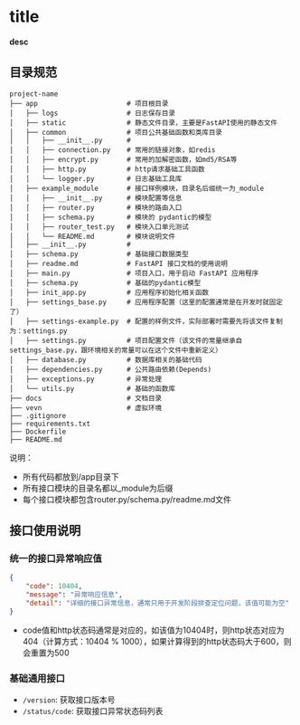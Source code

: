 # __title__

__desc__

## 目录规范

```text
project-name
├── app                      # 项目根目录
│   ├── logs                 # 日志保存目录
│   ├── static               # 静态文件目录，主要是FastAPI使用的静态文件
│   ├── common               # 项目公共基础函数和类库目录
│   │   ├── __init__.py      #
│   │   ├── connection.py    # 常用的链接对象，如redis
│   │   ├── encrypt.py       # 常用的加解密函数，如md5/RSA等
│   │   ├── http.py          # http请求基础工具函数
│   │   └── logger.py        # 日志基础工具库
│   ├── example_module       # 接口样例模块，目录名后缀统一为_module
│   │   ├── __init__.py      # 模块配置等信息
│   │   ├── router.py        # 模块的路由入口
│   │   ├── schema.py        # 模块的 pydantic的模型
│   │   ├── router_test.py   # 模块入口单元测试
│   │   └── README.md        # 模块说明文件
│   ├── __init__.py          #
│   ├── schema.py            # 基础接口数据类型
│   ├── readme.md            # FastAPI 接口文档的使用说明
│   ├── main.py              # 项目入口，用于启动 FastAPI 应用程序
│   ├── schema.py            # 基础的pydantic模型
│   ├── init_app.py          # 应用程序初始化相关函数
│   ├── settings_base.py     # 应用程序配置（这里的配置通常是在开发时就固定了）
│   ├── settings-example.py  # 配置的样例文件，实际部署时需要先将该文件复制为：settings.py
│   ├── settings.py          # 项目配置文件（该文件的常量继承自settings_base.py，跟环境相关的常量可以在这个文件中重新定义）
│   ├── database.py          # 数据库相关的基础代码
│   ├── dependencies.py      # 公共路由依赖(Depends)
│   ├── exceptions.py        # 异常处理
│   └── utils.py             # 基础的函数库
├── docs                     # 文档目录
├── vevn                     # 虚拟环境
├── .gitignore
├── requirements.txt
├── Dockerfile
├── README.md
```

说明：

- 所有代码都放到/app目录下
- 所有接口模块的目录名都以_module为后缀
- 每个接口模块都包含router.py/schema.py/readme.md文件

## 接口使用说明

### 统一的接口异常响应值

```json
{
    "code": 10404,
    "message": "异常响应信息",
    "detail": "详细的接口异常信息，通常只用于开发阶段排查定位问题，该值可能为空"
}
```

- code值和http状态码通常是对应的，如该值为10404时，则http状态对应为404（计算方式：10404 % 1000），如果计算得到的http状态码大于600，则会重置为500

### 基础通用接口

- `/version`: 获取接口版本号
- `/status/code`: 获取接口异常状态码列表
